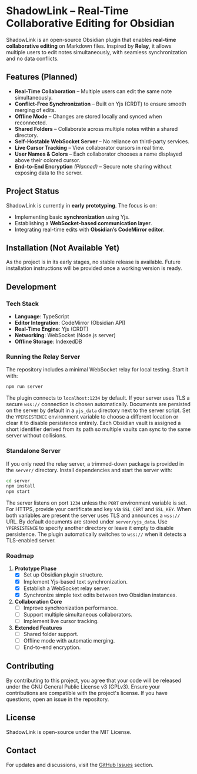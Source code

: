 # ShadowLink – Real-Time Collaborative Editing for Obsidian

ShadowLink is an open-source Obsidian plugin that enables **real-time collaborative editing** on Markdown files. Inspired by **Relay**, it allows multiple users to edit notes simultaneously, with seamless synchronization and no data conflicts.

## Features (Planned)

- **Real-Time Collaboration** – Multiple users can edit the same note simultaneously.
- **Conflict-Free Synchronization** – Built on Yjs (CRDT) to ensure smooth merging of edits.
- **Offline Mode** – Changes are stored locally and synced when reconnected.
- **Shared Folders** – Collaborate across multiple notes within a shared directory.
- **Self-Hostable WebSocket Server** – No reliance on third-party services.
- **Live Cursor Tracking** – View collaborator cursors in real time.
- **User Names & Colors** – Each collaborator chooses a name displayed above their colored cursor.
- **End-to-End Encryption** *(Planned)* – Secure note sharing without exposing data to the server.

## Project Status

ShadowLink is currently in **early prototyping**. The focus is on:
- Implementing basic **synchronization** using Yjs.
- Establishing a **WebSocket-based communication layer**.
- Integrating real-time edits with **Obsidian’s CodeMirror editor**.

## Installation (Not Available Yet)

As the project is in its early stages, no stable release is available. Future installation instructions will be provided once a working version is ready.

## Development

### Tech Stack

- **Language**: TypeScript
- **Editor Integration**: CodeMirror (Obsidian API)
- **Real-Time Engine**: Yjs (CRDT)
- **Networking**: WebSocket (Node.js server)
- **Offline Storage**: IndexedDB

### Running the Relay Server

The repository includes a minimal WebSocket relay for local testing. Start it with:

```bash
npm run server
```

The plugin connects to `localhost:1234` by default. If your server uses TLS a
secure `wss://` connection is chosen automatically. Documents are persisted on
the server by default in a `yjs_data` directory next to the server script. Set
the `YPERSISTENCE` environment variable to choose a different location or clear
it to disable persistence entirely. Each Obsidian vault is assigned a short
identifier derived from its path so multiple vaults can sync to the same server
without collisions.

### Standalone Server

If you only need the relay server, a trimmed-down package is provided in the
`server/` directory. Install dependencies and start the server with:

```bash
cd server
npm install
npm start
```

The server listens on port `1234` unless the `PORT` environment variable is set.
For HTTPS, provide your certificate and key via `SSL_CERT` and `SSL_KEY`. When
both variables are present the server uses TLS and announces a `wss://` URL.
By default documents are stored under `server/yjs_data`. Use `YPERSISTENCE` to
specify another directory or leave it empty to disable persistence. The plugin
automatically switches to `wss://` when it detects a TLS-enabled server.

### Roadmap

1. **Prototype Phase**
   - [x] Set up Obsidian plugin structure.
   - [x] Implement Yjs-based text synchronization.
   - [x] Establish a WebSocket relay server.
   - [x] Synchronize simple text edits between two Obsidian instances.

2. **Collaboration Core**
   - [ ] Improve synchronization performance.
   - [ ] Support multiple simultaneous collaborators.
   - [ ] Implement live cursor tracking.

3. **Extended Features**
   - [ ] Shared folder support.
   - [ ] Offline mode with automatic merging.
   - [ ] End-to-end encryption.

## Contributing

By contributing to this project, you agree that your code will be released under the GNU General Public License v3 (GPLv3). Ensure your contributions are compatible with the project's license. If you have questions, open an issue in the repository.

## License

ShadowLink is open-source under the MIT License.

## Contact

For updates and discussions, visit the [GitHub Issues](https://github.com/Phobetore/ShadowLink/issues) section.
